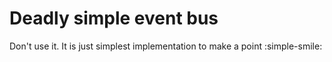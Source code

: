 # Deadly simple event bus

Don't use it. It is just simplest implementation to make a point :simple-smile: